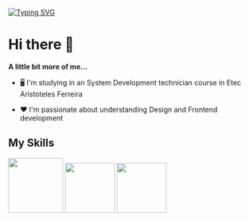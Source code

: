 [![Typing SVG](https://readme-typing-svg.herokuapp.com?font=Monoscape&color=%23F71D4F&size=26&center=true&vCenter=true&lines=%E2%9C%A8+Welcome+to+my+github+%E2%9C%A8)](https://git.io/typing-svg)

# Hi there 👋

**A little bit more of me...**

- 🖥️ I'm studying in an System Development technician course in Etec Aristoteles Ferreira

- ❤️ I'm passionate about understanding Design and Frontend development

## My Skills

<img src="https://github.com/AlissonForbidden/AlissonForbidden/blob/main/img/html5.svg" margin="2px" width="110" height="110"> <img src="https://github.com/AlissonForbidden/AlissonForbidden/blob/main/img/css3.svg" margin="15px"  width="100" height="100"> <img src="https://github.com/AlissonForbidden/AlissonForbidden/blob/main/img/javascript.svg" margin="15px"  width="100" height="100">
